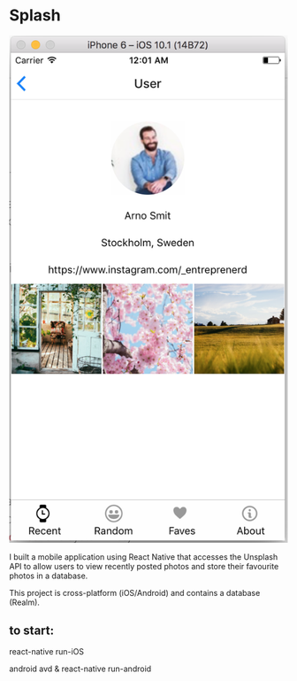 # Splash

![Alt text](./screenshots/splash.png "Splash")

I built a mobile application using React Native that accesses the Unsplash API to allow users to view recently 
posted photos and store their favourite photos in a database.

This project is cross-platform (iOS/Android) and contains a database (Realm).

## to start:

react-native run-iOS

android avd & react-native run-android